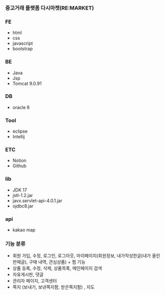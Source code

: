 ### 중고거래 플랫폼 다시마켓(RE:MARKET)

### FE

- html
- css
- javascript
- bootstrap

### BE

- Java
- Jsp
- Tomcat 9.0.91

### DB

- oracle 8

### Tool

- eclipse
- Intellij

### ETC

- Notion
- Github

### lib

- JDK 17
- jstl-1.2.jar
- javx.servlet-api-4.0.1.jar
- ojdbc8.jar

### api
- kakao map

 ### 기능 분류

- 회원 가입, 수정, 로그인, 로그아웃, 마이페이지(회원정보, 내가작성한글(내가 올린 판매글), 구매 내역, 관심상품)  + 찜 기능
- 상품 등록, 수정, 삭제, 상품목록, 메인페이지 검색
- 자유게시판, 댓글 
- 관리자 페이지, 고객센터
- 쪽지 (보내기, 보낸쪽지함, 받은쪽지함) , 지도
